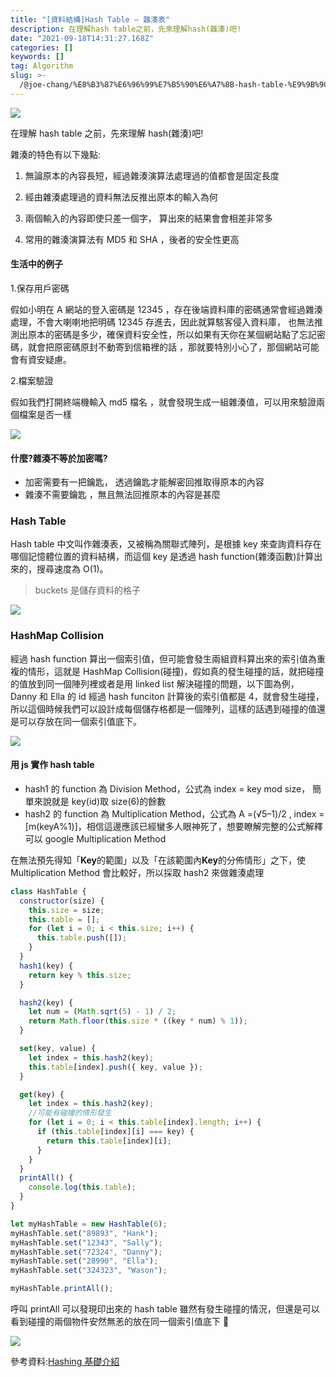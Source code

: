 ```yaml
---
title: "[資料結構]Hash Table — 雜湊表"
description: 在理解hash table之前，先來理解hash(雜湊)吧!
date: "2021-09-18T14:31:27.168Z"
categories: []
keywords: []
tag: Algorithm
slug: >-
  /@joe-chang/%E8%B3%87%E6%96%99%E7%B5%90%E6%A7%8B-hash-table-%E9%9B%9C%E6%B9%8A%E8%A1%A8-ffec829a4116
---
```


![](/img/1__0Uyfwe6RRR88OrrAZ9szMQ.jpeg)

在理解 hash table 之前，先來理解 hash(雜湊)吧!

雜湊的特色有以下幾點:

1. 無論原本的內容長短，經過雜湊演算法處理過的值都會是固定長度

2. 經由雜湊處理過的資料無法反推出原本的輸入為何

3. 兩個輸入的內容即使只差一個字， 算出來的結果會會相差非常多

4. 常用的雜湊演算法有 MD5 和 SHA ，後者的安全性更高

#### 生活中的例子

1.保存用戶密碼

假如小明在 A 網站的登入密碼是 12345 ，存在後端資料庫的密碼通常會經過雜湊處理，不會大喇喇地把明碼 12345 存進去，因此就算駭客侵入資料庫， 也無法推測出原本的密碼是多少，確保資料安全性，所以如果有天你在某個網站點了忘記密碼，就會把原密碼原封不動寄到信箱裡的話 ，那就要特別小心了，那個網站可能會有資安疑慮。

2.檔案驗證

假如我們打開終端機輸入 md5 檔名 ，就會發現生成一組雜湊值，可以用來驗證兩個檔案是否一樣

![](/img/1__crWNtAsR__dX3r53U__SA5KQ.jpeg)

#### 什麼?雜湊不等於加密嗎?

- 加密需要有一把鑰匙， 透過鑰匙才能解密回推取得原本的內容
- 雜湊不需要鑰匙 ，無且無法回推原本的內容是甚麼

### Hash Table

Hash table 中文叫作雜湊表，又被稱為關聯式陣列，是根據 key 來查詢資料存在哪個記憶體位置的資料結構，而這個 key 是透過 hash function(雜湊函數)計算出來的，搜尋速度為 O(1)。

> buckets 是儲存資料的格子

![](/img/1__kz5TUEk__2lEXcxvbZvCyWg.png)

### HashMap Collision

經過 hash function 算出一個索引值，但可能會發生兩組資料算出來的索引值為重複的情形，這就是 HashMap Collision(碰撞)，假如真的發生碰撞的話，就把碰撞的值放到同一個陣列裡或者是用 linked list 解決碰撞的問題，以下圖為例， Danny 和 Ella 的 id 經過 hash funciton 計算後的索引值都是 4，就會發生碰撞，所以這個時候我們可以設計成每個儲存格都是一個陣列，這樣的話遇到碰撞的值還是可以存放在同一個索引值底下。

![](/img/1__96rh__HigK4__mE__q1drihTg.png)

#### 用 js 實作 hash table

- hash1 的 function 為 Division Method，公式為 index = key mod size， 簡單來說就是 key(id)取 size(6)的餘數
- hash2 的 function 為 Multiplication Method，公式為 A =(√5–1)/2 , index = \[m(keyA%1)\]，相信這邊應該已經蠻多人眼神死了，想要瞭解完整的公式解釋可以 google Multiplication Method

在無法預先得知「**Key**的範圍」以及「在該範圍內**Key**的分佈情形」之下，使 Multiplication Method 會比較好，所以採取 hash2 來做雜湊處理

```javascript
class HashTable {
  constructor(size) {
    this.size = size;
    this.table = [];
    for (let i = 0; i < this.size; i++) {
      this.table.push([]);
    }
  }
  hash1(key) {
    return key % this.size;
  }

  hash2(key) {
    let num = (Math.sqrt(5) - 1) / 2;
    return Math.floor(this.size * ((key * num) % 1));
  }

  set(key, value) {
    let index = this.hash2(key);
    this.table[index].push({ key, value });
  }

  get(key) {
    let index = this.hash2(key);
    //可能有碰撞的情形發生
    for (let i = 0; i < this.table[index].length; i++) {
      if (this.table[index][i] === key) {
        return this.table[index][i];
      }
    }
  }
  printAll() {
    console.log(this.table);
  }
}

let myHashTable = new HashTable(6);
myHashTable.set("89893", "Hank");
myHashTable.set("12343", "Sally");
myHashTable.set("72324", "Danny");
myHashTable.set("28990", "Ella");
myHashTable.set("324323", "Wason");

myHashTable.printAll();
```

呼叫 printAll 可以發現印出來的 hash table 雖然有發生碰撞的情況，但還是可以看到碰撞的兩個物件安然無恙的放在同一個索引值底下 🎉

![](/img/1__cAT3ajhMwyEz3djWBIeYJw.png)

參考資料:[Hashing 基礎介紹](https://meteorv.dev/Data-Structure/hashing/)
